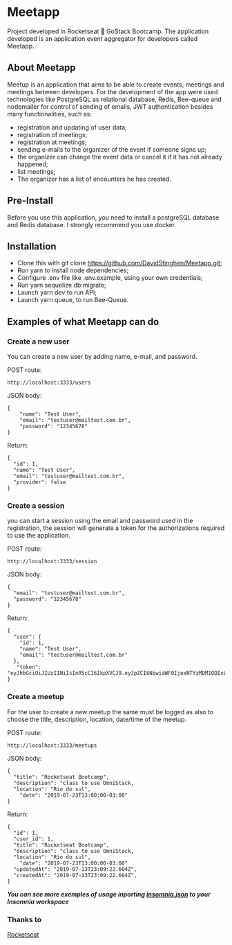 # Meetapp

 Project developed in Rocketseat :rocket: GoStack Bootcamp. The application developed is an application event aggregator for developers called Meetapp.
 
 ## About Meetapp
 
 Meetup is an application that aims to be able to create events, meetings and meetings between developers. For the development of the app were used technologies like PostgreSQL as relational database, Redis, Bee-queue and nodemailer for control of sending of emails, JWT authentication besides many functionalities, such as:

- registration and updating of user data;
- registration of meetings;
- registration at meetings;
- sending e-mails to the organizer of the event if someone signs up;
- the organizer can change the event data or cancel it if it has not already happened;
- list meetings;
- The organizer has a list of encounters he has created.

## Pre-Install

 Before you use this application, you need to install a postgreSQL database and Redis database. I strongly recommend you use docker.

## Installation

- Clone this with git clone https://github.com/DavidStinghen/Meetapp.git;
- Run yarn to install node dependencies;
- Configure .env file like .env.example, using your own credentials;
- Run yarn sequelize db:migrate;
- Launch yarn dev to run API;
- Launch yarn queue, to run Bee-Queue.

## Examples of what Meetapp can do

### Create a new user

You can create a new user by adding name, e-mail, and password.

POST route:

`http://localhost:3333/users`

JSON body:

```
{
	"name": "Test User",
	"email": "testuser@mailtest.com.br",
	"password": "12345678"
}
```

Return:

```
{
  "id": 1,
  "name": "Test User",
  "email": "testuser@mailtest.com.br",
  "provider": false
}
``` 

### Create a session

you can start a session using the email and password used in the registration, the session will generate a token for the authorizations required to use the application.

POST route:

`http://localhost:3333/session`

JSON body:

```
{
  "email": "testuser@mailtest.com.br",
  "password": "12345678"
}
```

Return:

```
{
  "user": {
    "id": 1,
    "name": "Test User",
    "email": "testuser@mailtest.com.br"
  },
   "token":   "eyJhbGciOiJIUzI1NiIsInR5cCI6IkpXVCJ9.eyJpZCI6NiwiaWF0IjoxNTYzMDM1ODIxLCJleHAiOjE1NjM2NDA2MjF9.lInf1Rw68CKgFhNRCt7FduULdsTTkb8JmPsm_iEfG_8"
}
```

### Create a meetup

For the user to create a new meetup the same must be logged as also to choose the title, description, location, date/time of the meetup.

POST route:

`http://localhost:3333/meetups`

JSON body:

```
{
  "title": "Rocketseat Bootcamp",
  "description": "class to use OmniStack,
  "location": "Rio do sul",
	"date": "2019-07-23T13:00:00-03:00"
}
```

Return:

```
{
  "id": 1,
  "user_id": 1,
  "title": "Rocketseat Bootcamp",
  "description": "class to use OmniStack,
  "location": "Rio do sul",
	"date": "2019-07-23T13:00:00-03:00"
  "updatedAt": "2019-07-13T23:09:22.604Z",
  "createdAt": "2019-07-13T23:09:22.604Z",
}
```

***You can see more exemples of usage inporting  [insomnia.json](https://raw.githubusercontent.com/DavidStinghen/Meetapp/master/insomniaTestExamples.json 'Insomnia config') to your Insomnia workspace***

### Thanks to

[Rocketseat](https://rocketseat.com.br 'Rocketseat')
